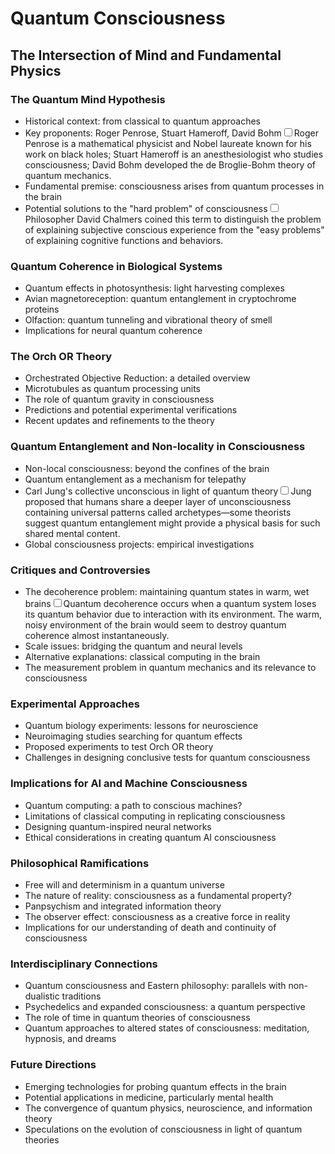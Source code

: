 # Quantum Consciousness
## The Intersection of Mind and Fundamental Physics

### The Quantum Mind Hypothesis

- Historical context: from classical to quantum approaches
- Key proponents: Roger Penrose, Stuart Hameroff, David Bohm<label for="sn-1" class="margin-toggle sidenote-number"></label><input type="checkbox" id="sn-1" class="margin-toggle"/><span class="sidenote">Roger Penrose is a mathematical physicist and Nobel laureate known for his work on black holes; Stuart Hameroff is an anesthesiologist who studies consciousness; David Bohm developed the de Broglie-Bohm theory of quantum mechanics.</span>
- Fundamental premise: consciousness arises from quantum processes in the brain
- Potential solutions to the "hard problem" of consciousness<label for="sn-2" class="margin-toggle sidenote-number"></label><input type="checkbox" id="sn-2" class="margin-toggle"/><span class="sidenote">Philosopher David Chalmers coined this term to distinguish the problem of explaining subjective conscious experience from the "easy problems" of explaining cognitive functions and behaviors.</span>

### Quantum Coherence in Biological Systems

- Quantum effects in photosynthesis: light harvesting complexes
- Avian magnetoreception: quantum entanglement in cryptochrome proteins
- Olfaction: quantum tunneling and vibrational theory of smell
- Implications for neural quantum coherence

### The Orch OR Theory

- Orchestrated Objective Reduction: a detailed overview
- Microtubules as quantum processing units
- The role of quantum gravity in consciousness
- Predictions and potential experimental verifications
- Recent updates and refinements to the theory

### Quantum Entanglement and Non-locality in Consciousness

- Non-local consciousness: beyond the confines of the brain
- Quantum entanglement as a mechanism for telepathy
- Carl Jung's collective unconscious in light of quantum theory<label for="sn-3" class="margin-toggle sidenote-number"></label><input type="checkbox" id="sn-3" class="margin-toggle"/><span class="sidenote">Jung proposed that humans share a deeper layer of unconsciousness containing universal patterns called archetypes—some theorists suggest quantum entanglement might provide a physical basis for such shared mental content.</span>
- Global consciousness projects: empirical investigations

### Critiques and Controversies

- The decoherence problem: maintaining quantum states in warm, wet brains<label for="sn-4" class="margin-toggle sidenote-number"></label><input type="checkbox" id="sn-4" class="margin-toggle"/><span class="sidenote">Quantum decoherence occurs when a quantum system loses its quantum behavior due to interaction with its environment. The warm, noisy environment of the brain would seem to destroy quantum coherence almost instantaneously.</span>
- Scale issues: bridging the quantum and neural levels
- Alternative explanations: classical computing in the brain
- The measurement problem in quantum mechanics and its relevance to consciousness

### Experimental Approaches

- Quantum biology experiments: lessons for neuroscience
- Neuroimaging studies searching for quantum effects
- Proposed experiments to test Orch OR theory
- Challenges in designing conclusive tests for quantum consciousness

### Implications for AI and Machine Consciousness

- Quantum computing: a path to conscious machines?
- Limitations of classical computing in replicating consciousness
- Designing quantum-inspired neural networks
- Ethical considerations in creating quantum AI consciousness

### Philosophical Ramifications

- Free will and determinism in a quantum universe
- The nature of reality: consciousness as a fundamental property?
- Panpsychism and integrated information theory
- The observer effect: consciousness as a creative force in reality
- Implications for our understanding of death and continuity of consciousness

### Interdisciplinary Connections

- Quantum consciousness and Eastern philosophy: parallels with non-dualistic traditions
- Psychedelics and expanded consciousness: a quantum perspective
- The role of time in quantum theories of consciousness
- Quantum approaches to altered states of consciousness: meditation, hypnosis, and dreams

### Future Directions

- Emerging technologies for probing quantum effects in the brain
- Potential applications in medicine, particularly mental health
- The convergence of quantum physics, neuroscience, and information theory
- Speculations on the evolution of consciousness in light of quantum theories
